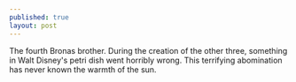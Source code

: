 ```yaml
---
published: true
layout: post
---
```



The fourth Bronas brother. During the creation of the other three, something in Walt Disney's petri dish went horribly wrong. This terrifying abomination has never known the warmth of the sun.
